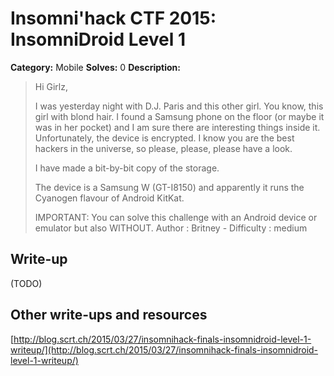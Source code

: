 # Insomni'hack CTF 2015: InsomniDroid Level 1

**Category:** Mobile
**Solves:** 0
**Description:** 

> Hi Girlz,
> 
> I was yesterday night with D.J. Paris and this other girl. You know, this girl with blond hair. I found a Samsung phone on the floor (or maybe it was in her pocket) and I am sure there are interesting things inside it. Unfortunately, the device is encrypted. I know you are the best hackers in the universe, so please, please, please have a look.
> 
> I have made a bit-by-bit copy of the storage.
> 
> The device is a Samsung W (GT-I8150) and apparently it runs the Cyanogen flavour of Android KitKat.
> 
> IMPORTANT: You can solve this challenge with an Android device or emulator but also WITHOUT.
> Author : Britney - Difficulty : medium

## Write-up

(TODO)

## Other write-ups and resources

[http://blog.scrt.ch/2015/03/27/insomnihack-finals-insomnidroid-level-1-writeup/](http://blog.scrt.ch/2015/03/27/insomnihack-finals-insomnidroid-level-1-writeup/)
